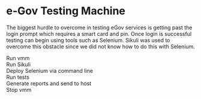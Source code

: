 # e-Gov Testing Machine

The biggest hurdle to overcome in testing eGov services is getting past the login
prompt which requires a smart card and pin. Once login is successful testing can
begin using tools such as Selenium. Sikuli was used to overcome this obstacle since
we did not know how to do this with Selenium.

Run vmm  
Run Sikuli  
Deploy Selenium via command line  
Run tests  
Generate reports and send to host  
Stop vmm  
